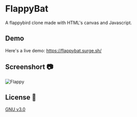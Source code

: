 # FlappyBat
A flappybird clone made with HTML's canvas and Javascript.  

## Demo  
Here's a live demo: https://flappybat.surge.sh/  

## Screenshort :camera:  
![Flappy](https://github.com/Hichem-Chabou/Mountainiary/blob/master/img/flappybat.PNG)  

## License :scroll:  
[GNU v3.0](https://github.com/Hichem-Chabou/FlappyBat/blob/master/LICENSE)
